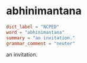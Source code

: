 # abhinimantana

``` toml
dict_label = "NCPED"
word = "abhinimantana"
summary = "an invitation."
grammar_comment = "neuter"
```

an invitation.

